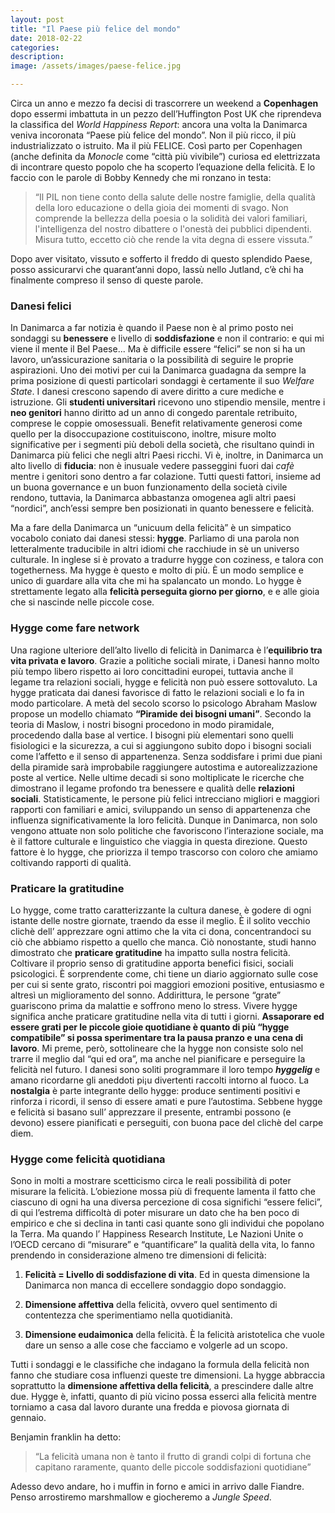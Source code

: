 ```yaml
---
layout: post
title: "Il Paese più felice del mondo"
date: 2018-02-22
categories:
description:
image: /assets/images/paese-felice.jpg

---
```

Circa un anno e mezzo fa decisi di trascorrere un weekend a **Copenhagen** dopo essermi imbattuta in un pezzo dell’Huffington Post UK che riprendeva la classifica del _World Happiness Report_: ancora una volta  la Danimarca  veniva incoronata “Paese più felice del mondo”. Non il più ricco, il più industrializzato o istruito. Ma il più FELICE.
Così parto per Copenhagen (anche definita da _Monocle_ come “città più vivibile”) curiosa ed elettrizzata di incontrare questo popolo che ha scoperto l’equazione della felicità. E lo faccio con le parole di Bobby Kennedy che mi ronzano in testa:

>“Il PIL non tiene conto della salute delle nostre famiglie, della qualità della loro educazione o della gioia dei momenti di svago. Non comprende la bellezza della poesia o la solidità dei valori familiari, l'intelligenza del nostro dibattere o l'onestà dei pubblici dipendenti.  Misura tutto, eccetto ciò che rende la vita degna di essere vissuta.”

Dopo aver visitato, vissuto e sofferto il freddo di questo splendido Paese, posso assicurarvi che quarant’anni dopo, lassù nello Jutland, c’è chi ha finalmente compreso il senso di queste parole.

### Danesi felici

In Danimarca a far notizia è quando il Paese non è al primo posto nei sondaggi su **benessere** e livello di **soddisfazione** e non il contrario: e qui mi viene il mente il Bel Paese...
Ma è difficile essere “felici” se non si ha un lavoro, un’assicurazione sanitaria o la possibilità di seguire le proprie aspirazioni. Uno dei motivi per cui la Danimarca guadagna da sempre la prima posizione di questi particolari sondaggi è certamente il suo _Welfare State_.
I danesi crescono sapendo di avere diritto a cure mediche e istruzione. Gli **studenti universitari** ricevono uno stipendio mensile, mentre i **neo genitori** hanno diritto ad un anno di congedo parentale retribuito, comprese le coppie omosessuali. Benefit relativamente generosi come quello per la disoccupazione costituiscono, inoltre, misure molto significative per i segmenti più deboli della società, che risultano quindi in Danimarca più felici che negli altri Paesi ricchi.
Vi è, inoltre, in Danimarca un alto livello di **fiducia**: non è inusuale vedere passeggini fuori dai _cafè_ mentre i genitori sono dentro a far colazione.
Tutti questi fattori, insieme ad un buona governance e un buon funzionamento della società civile rendono, tuttavia, la Danimarca abbastanza omogenea agli altri paesi “nordici”, anch’essi sempre ben posizionati in quanto benessere e felicità.

Ma a fare della Danimarca un “unicuum della felicità” è un simpatico vocabolo coniato dai danesi stessi: **hygge**.
Parliamo di una parola non letteralmente traducibile in altri idiomi che racchiude in sè un universo culturale.
In inglese si è provato a tradurre hygge con coziness, e talora con togetherness. Ma hygge è questo e molto di più. È un modo semplice e unico di guardare alla vita che mi ha spalancato un mondo.
Lo hygge è strettamente legato alla **felicità perseguita giorno per giorno**, e e alle gioia che si nascinde nelle piccole cose.

### Hygge come fare network

Una ragione ulteriore dell’alto livello di felicità in Danimarca è l’**equilibrio tra vita privata e lavoro**.
Grazie a politiche sociali mirate, i Danesi hanno molto più tempo libero rispetto ai loro concittadini europei,  tuttavia anche il legame tra relazioni sociali, hygge e felicità non può essere sottovaluto. La hygge praticata dai danesi favorisce di fatto le relazioni sociali e lo fa in modo particolare.
A metà del secolo scorso lo psicologo Abraham Maslow propose un modello chiamato **“Piramide dei bisogni umani”**.
Secondo la teoria di Maslow, i nostri bisogni procedono in modo piramidale, procedendo dalla base al vertice. I bisogni più elementari sono quelli fisiologici e la sicurezza, a cui si aggiungono subito dopo i bisogni sociali come l’affetto e il senso di appartenenza. Senza soddisfare i primi due piani della piramide sarà improbabile raggiungere autostima  e autorealizzazione poste al vertice.
Nelle ultime decadi si sono moltiplicate le ricerche che dimostrano il legame profondo tra benessere e qualità delle **relazioni sociali**. Statisticamente, le persone più felici intrecciano migliori e maggiori rapporti con familiari e amici, sviluppando un senso di appartenenza che influenza significativamente la loro felicità.
Dunque in Danimarca, non solo vengono attuate non solo politiche che favoriscono l’interazione sociale, ma è il fattore culturale e linguistico che viaggia in questa direzione. Questo fattore è lo hygge, che priorizza il tempo trascorso con coloro che amiamo coltivando rapporti di qualità.

### Praticare la gratitudine

Lo hygge, come tratto caratterizzante la cultura danese, è godere di ogni istante delle nostre giornate, traendo da esse il meglio. È il solito vecchio clichè dell’ apprezzare ogni attimo che la vita ci dona, concentrandoci su ciò che abbiamo rispetto a quello che manca. Ciò nonostante, studi hanno dimostrato che **praticare gratitudine** ha impatto sulla nostra felicità.
Coltivare il proprio senso di gratitudine apporta benefici fisici, sociali  psicologici. È sorprendente come, chi tiene un diario aggiornato sulle cose per cui si sente grato, riscontri poi maggiori emozioni positive, entusiasmo e altresì un miglioramento del sonno. Addirittura, le persone “grate” guariscono prima da malattie e soffrono meno lo stress.
Vivere hygge significa anche praticare gratitudine nella vita di tutti i giorni. **Assaporare ed essere grati per le piccole gioie quotidiane è quanto di più “hygge compatibile” si possa sperimentare tra la pausa pranzo e una cena di lavoro**.
Mi preme, però, sottolineare che la hygge non consiste solo nel trarre il meglio dal “qui ed ora”, ma anche nel pianificare e perseguire la felicità nel futuro. I danesi sono soliti programmare il loro tempo _**hyggelig**_ e amano ricordarne gli aneddoti pi¡u divertenti raccolti intorno al fuoco. La **nostalgia** è parte integrante dello hygge: produce sentimenti positivi e  rinforza i ricordi, il senso di essere amati e pure l’autostima.
Sebbene hygge e felicità si basano sull’ apprezzare il presente, entrambi possono (e devono) essere pianificati e perseguiti, con buona pace del clichè del carpe diem.

### Hygge come felicità quotidiana

Sono in molti a mostrare scetticismo circa le reali possibilità di poter misurare la felicità. L’obiezione mossa  più di frequente lamenta il fatto che ciascuno di ogni ha una diversa percezione di cosa significhi “essere felici”, di qui l’estrema difficoltà di poter misurare un dato che ha ben poco di empirico e che si declina in tanti casi quante sono gli individui che popolano la Terra.
Ma quando l’ Happiness Research Institute, Le Nazioni Unite  o l’OECD cercano di “misurare” e “quantificare” la qualità della vita, lo fanno prendendo in considerazione almeno tre dimensioni di felicità:

1. **Felicità = Livello di soddisfazione di vita**. Ed in questa dimensione la Danimarca non manca di eccellere sondaggio dopo sondaggio.

2. **Dimensione affettiva** della felicità, ovvero quel sentimento di contentezza che sperimentiamo nella quotidianità.

3. **Dimensione eudaimonica** della felicità. È la felicità aristotelica che vuole dare un senso a alle cose che facciamo e volgerle ad un scopo.

Tutti i sondaggi e le classifiche che indagano la formula della felicità non fanno che studiare cosa influenzi queste tre dimensioni.
La hygge abbraccia soprattutto la **dimensione affettiva della felicità**, a prescindere dalle altre due. Hygge è, infatti, quanto di più vicino possa esserci alla felicità mentre torniamo a casa dal lavoro durante una fredda e piovosa giornata di gennaio.

Benjamin franklin ha detto:

> “La felicità umana non è tanto il frutto di grandi colpi di fortuna che capitano raramente, quanto delle piccole soddisfazioni quotidiane”

Adesso devo andare, ho i muffin in forno e amici in arrivo dalle Fiandre. Penso arrostiremo marshmallow e giocheremo a _Jungle Speed_.
